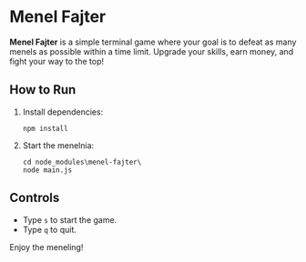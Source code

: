 # Menel Fajter

**Menel Fajter** is a simple terminal game where your goal is to defeat as many menels as possible within a time limit. Upgrade your skills, earn money, and fight your way to the top!

## How to Run

1. Install dependencies:
   ```
   npm install
   ```
2. Start the menelnia:
   ```
   cd node_modules\menel-fajter\
   node main.js
   ```

## Controls

- Type `s` to start the game.
- Type `q` to quit.

Enjoy the meneling!